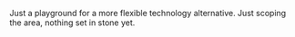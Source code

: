 Just a playground for a more flexible technology alternative. Just scoping the area, nothing set in stone yet.
